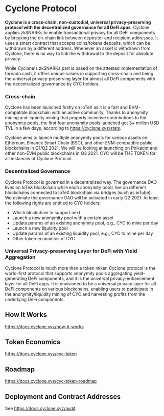 # Cyclone Protocol

**Cyclone is a cross-chain, non-custodial, universal privacy-preserving protocol with the decentralized governance for all DeFi apps**. Cyclone applies zkSNARKs to enable transactional privacy for all DeFi components by breaking the on-chain link between depositor and recipient addresses. It uses a smart contract that accepts coins/tokens deposits, which can be withdrawn by a different address. Whenever an asset is withdrawn from Cyclone, there is no way to link the withdrawal to the deposit for absolute privacy.

While Cyclone's zkSNARKs part is based on the attested implementation of tornado.cash, it offers unique values in supporting cross-chain and being the universal privacy-preserving layer for almost all DeFi components with the decentralized governance by CYC holders.

### Cross-chain

Cyclone has been launched firstly on IoTeX as it is a fast and EVM-compatible blockchain with an active community. Thanks to anonymity mining and liquidity mining that properly incentive contributions to the anonymity pools, the first four anonymity pools launched got 3+ million USD TVL in a few days, according to https://cyclone.xyz/stats.

Cyclone aims to launch multiple anonymity pools for various assets on Ethereum, Binance Smart Chain (BSC), and other EVM-compatible public blockchains in Q1/Q2 2021. We will be looking at launching on Polkadot and other non-EVM public blockchains in Q3 2021. CYC will be THE TOKEN for all instances of Cyclone Protocol.

### Decentralized Governance

Cyclone Protocol is governed in a decentralized way. The governance DAO lives on IoTeX blockchain while each anonymity pools live on different blockchains connected to IoTeX blockchain via bridges (such as ioTube). We estimate the governance DAO will be activated in early Q2 2021.
At least the following rights are entitled to CYC holders:

- Which blockchain to support next
- Launch a new anonymity pool with a certain asset
- Update params of an existing anonymity pool, e.g., CYC to mine per day
- Launch a new liquidity pool
- Update params of an existing liquidity pool, e.g., CYC to mine per day
- Other token economics of CYC


### Universal Privacy-preserving Layer for DeFi with Yield Aggregation

Cyclone Protocol is much more than a token mixer. Cyclone protocol is the world-first protocol that supports anonymity pools aggregating  yield-generating DeFi components, and it is the universal privacy-enhancement layer for all DeFi apps. It is envisioned to be a universal privacy layer for all DeFi components on various blockchains, enabling users to participate in the anonymity/liquidity mining of CYC and harvesting profits from the underlying DeFi components.


## How It Works

https://docs.cyclone.xyz/how-it-works

## Token Economics

https://docs.cyclone.xyz/cyc-token

## Roadmap

https://docs.cyclone.xyz/cyc-token-roadmap

## Deployment and Contract Addresses

See https://docs.cyclone.xyz/audit

